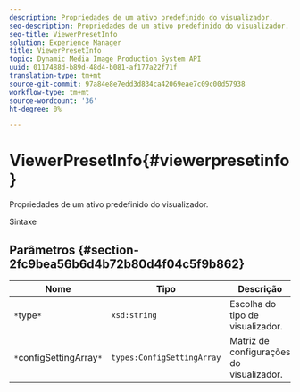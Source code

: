 ```yaml
---
description: Propriedades de um ativo predefinido do visualizador.
seo-description: Propriedades de um ativo predefinido do visualizador.
seo-title: ViewerPresetInfo
solution: Experience Manager
title: ViewerPresetInfo
topic: Dynamic Media Image Production System API
uuid: 0117488d-b89d-48d4-b081-af177a22f71f
translation-type: tm+mt
source-git-commit: 97a84e8e7edd3d834ca42069eae7c09c00d57938
workflow-type: tm+mt
source-wordcount: '36'
ht-degree: 0%

---
```



# ViewerPresetInfo{#viewerpresetinfo}

Propriedades de um ativo predefinido do visualizador.

Sintaxe

## Parâmetros {#section-2fc9bea56b6d4b72b80d4f04c5f9b862}

| Nome | Tipo | Descrição |
|---|---|---|
| `*`type`*` | `xsd:string` | Escolha do tipo de visualizador. |
| `*`configSettingArray`*` | `types:ConfigSettingArray` | Matriz de configurações do visualizador. |

